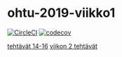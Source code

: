 # ohtu-2019-viikko1

[![CircleCI](https://circleci.com/gh/samvancart/ohtu-2019-viikko1.svg?style=svg)](https://circleci.com/gh/samvancart/ohtu-2019-viikko1) 
[![codecov](https://codecov.io/gh/samvancart/ohtu-2019-viikko1/branch/master/graph/badge.svg)](https://codecov.io/gh/samvancart/ohtu-2019-viikko1)

[tehtävät 14-16](https://github.com/samvancart/ohtu-tehtavat)
[viikon 2 tehtävät](https://github.com/samvancart/ohtu-tehtavat)
